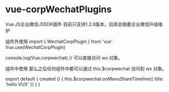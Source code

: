 # vue-corpWechatPlugins
Vue.JS企业微信JSSDK插件
目前只支持1.2.0版本，后续会随着企业微信升级维护

组件外使用
import { WechatCorpPlugin } from 'vux'
Vue.use(WechatCorpPlugin)

console.log(Vue.corpwechat) // 可以直接访问 wx 对象。

组件中使用
那么之后任何组件中都可以通过 this.$corpwechat 访问到 wx 对象。

export default {
  created () {
    this.$corpwechat.onMenuShareTimeline({
      title: 'hello VUX'
    })
  }
}
